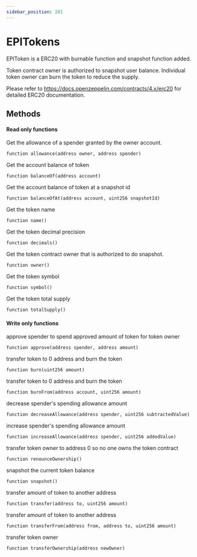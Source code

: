 ```yaml
---
sidebar_position: 201
---
```


# EPITokens

EPIToken is a ERC20 with burnable function and snapshot function added.

Token contract owner is authorized to snapshot user balance.
Individual token owner can burn the token to reduce the supply.

Please refer to https://docs.openzeppelin.com/contracts/4.x/erc20 for detailed ERC20 documentation.

## Methods

#### Read only functions

Get the allowance of a spender granted by the owner account.

```
function allowance(address owner, address spender)
```

Get the account balance of token

```
function balanceOf(address account)
```

Get the account balance of token at a snapshot id

```
function balanceOfAt(address account, uint256 snapshotId)
```

Get the token name

```
function name()
```

Get the token decimal precision

```
function decimals()
```

Get the token contract owner that is authorized to do snapshot.

```
function owner()
```

Get the token symbol

```
function symbol()
```

Get the token total supply

```
function totalSupply()
```

#### Write only functions

approve spender to spend approved amount of token for token owner

```
function approve(address spender, address amount)
```

transfer token to 0 address and burn the token

```
function burn(uint256 amount)
```

transfer token to 0 address and burn the token

```
function burnFrom(address account, uint256 amount)
```

decrease spender's spending allowance amount

```
function decreaseAllowance(address spender, uint256 subtractedValue)
```

increase spender's spending allowance amount

```
function increaseAllowance(address spender, uint256 addedValue)
```

transfer token owner to address 0 so no one owns the token contract

```
function renounceOwnership()
```

snapshot the current token balance 

```
function snapshot()
```

transfer amount of token to another address

```
function transfer(address to, uint256 amount)
```

transfer amount of token to another address

```
function transferFrom(address from, address to, uint256 amount)
```

transfer token owner

```
function transferOwnership(address newOwner)
```